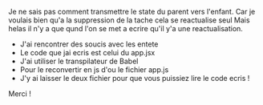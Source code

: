 Je ne sais pas comment transmettre le state du parent vers l'enfant.
Car je voulais bien qu'a la suppression de la tache cela se reactualise seul
Mais helas il n'y a que qund l'on se met a ecrire qu'il y'a une reactualisation.

- J'ai rencontrer des soucis avec les entete
- Le code que jai ecris est celui du app.jsx
- J'ai utiliser le transpilateur de Babel
- Pour le reconvertir en js d'ou le fichier app.js
- J'y ai laisser le deux fichier pour que vous puissiez lire le code ecris !

Merci !